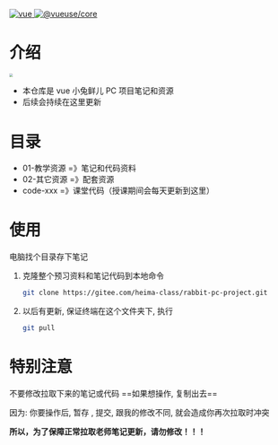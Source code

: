 <p align="left">
  <a href="https://v3.cn.vuejs.org/">
    <img src="https://img.shields.io/badge/vue-3.0.0-brightgreen.svg" alt="vue">
  </a>
  <a href="https://vueuse.org/">
    <img src="https://img.shields.io/static/v1?label=hook&message=@vueuse/core|5.0.3&color=blueviolet" alt="@vueuse/core">
  </a>
</p>

# 介绍

<img src="https://gitee.com/mengi/imgs/raw/master/img/cat.jpg" style="zoom: 40%;" />

- 本仓库是 vue 小兔鲜儿 PC 项目笔记和资源
- 后续会持续在这里更新

# 目录

- 01-教学资源 =》笔记和代码资料
- 02-其它资源 =》配套资源
- code-xxx =》课堂代码（授课期间会每天更新到这里）

# 使用

电脑找个目录存下笔记

1. 克隆整个预习资料和笔记代码到本地命令

   ```bash
   git clone https://gitee.com/heima-class/rabbit-pc-project.git
   ```

2. 以后有更新, 保证终端在这个文件夹下, 执行

   ```bash
   git pull
   ```

# 特别注意

不要修改拉取下来的笔记或代码 ==如果想操作, 复制出去==

因为: 你要操作后, 暂存 , 提交, 跟我的修改不同, 就会造成你再次拉取时冲突

**所以，为了保障正常拉取老师笔记更新，请勿修改！！！**
